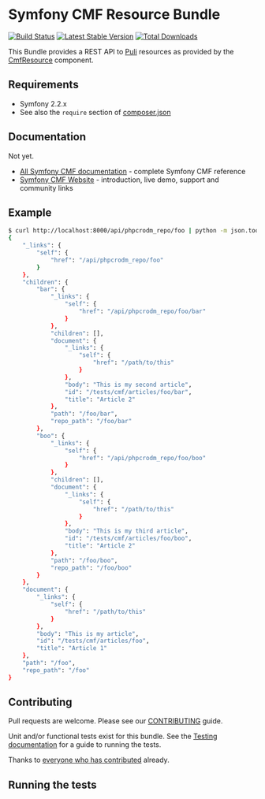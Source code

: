 # Symfony CMF Resource Bundle

[![Build Status](https://secure.travis-ci.org/symfony-cmf/ResourceRestBundle.png?branch=master)](http://travis-ci.org/symfony-cmf/ResourceRestBundle)
[![Latest Stable Version](https://poser.pugx.org/symfony-cmf/resource-rest-bundle/version.png)](https://packagist.org/packages/symfony-cmf/resource-bundle)
[![Total Downloads](https://poser.pugx.org/symfony-cmf/resource-rest-bundle/d/total.png)](https://packagist.org/packages/symfony-cmf/resource-bundle)

This Bundle provides a REST API to [Puli](https://github.com/puliphp/puli)
resources as provided by the
[CmfResource](https://github.com/symfony-cmf/Resource) component.

## Requirements 

* Symfony 2.2.x
* See also the `require` section of [composer.json](composer.json)

## Documentation

Not yet.

* [All Symfony CMF documentation](http://symfony.com/doc/master/cmf/index.html) - complete Symfony CMF reference
* [Symfony CMF Website](http://cmf.symfony.com/) - introduction, live demo, support and community links

## Example

````bash
$ curl http://localhost:8000/api/phpcrodm_repo/foo | python -m json.tool
{
    "_links": {
        "self": {
            "href": "/api/phpcrodm_repo/foo"
        }
    },
    "children": {
        "bar": {
            "_links": {
                "self": {
                    "href": "/api/phpcrodm_repo/foo/bar"
                }
            },
            "children": [],
            "document": {
                "_links": {
                    "self": {
                        "href": "/path/to/this"
                    }
                },
                "body": "This is my second article",
                "id": "/tests/cmf/articles/foo/bar",
                "title": "Article 2"
            },
            "path": "/foo/bar",
            "repo_path": "/foo/bar"
        },
        "boo": {
            "_links": {
                "self": {
                    "href": "/api/phpcrodm_repo/foo/boo"
                }
            },
            "children": [],
            "document": {
                "_links": {
                    "self": {
                        "href": "/path/to/this"
                    }
                },
                "body": "This is my third article",
                "id": "/tests/cmf/articles/foo/boo",
                "title": "Article 2"
            },
            "path": "/foo/boo",
            "repo_path": "/foo/boo"
        }
    },
    "document": {
        "_links": {
            "self": {
                "href": "/path/to/this"
            }
        },
        "body": "This is my article",
        "id": "/tests/cmf/articles/foo",
        "title": "Article 1"
    },
    "path": "/foo",
    "repo_path": "/foo"
}
````


## Contributing

Pull requests are welcome. Please see our
[CONTRIBUTING](https://github.com/symfony-cmf/symfony-cmf/blob/master/CONTRIBUTING.md)
guide.

Unit and/or functional tests exist for this bundle. See the
[Testing documentation](http://symfony.com/doc/master/cmf/components/testing.html)
for a guide to running the tests.

Thanks to
[everyone who has contributed](https://github.com/symfony-cmf/ResourceRestBundle/contributors) already.
## Running the tests
